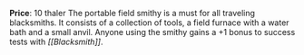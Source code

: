 **Price**: 10 thaler
The portable field smithy is a must for all traveling blacksmiths. It consists of a collection of tools, a field furnace with a water bath and a small anvil. Anyone using the smithy gains a +1 bonus to success tests with *[[Blacksmith]]*.
